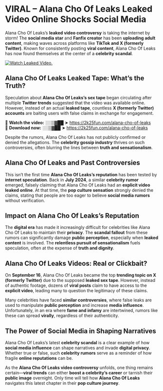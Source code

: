 # VIRAL – Alana Cho Of Leaks Leaked Video Online Shocks Social Media 

Alana Cho Of Leaks’s **leaked video controversy** is taking the internet by storm! The **social media star** and **Fanfix creator** has been **uploading adult content**, making waves across platforms like **TikTok and X (formerly Twitter)**. Known for consistently posting **viral content**, Alana Cho Of Leaks has now found themselves at the center of a **celebrity scandal**.  

[![Watch Leaked Video.](https://miro.medium.com/v2/resize:fit:828/format:webp/1*cilzJN44JGOrTw9NJCrNHA.gif "Watch Leaked Video")](https://2k25fun.com/alana-cho-of-leaks)

## **Alana Cho Of Leaks Leaked Tape: What’s the Truth?**  
Speculation about **Alana Cho Of Leaks’s sex tape** began circulating after multiple **Twitter trends** suggested that the video was available online. However, instead of an actual **leaked tape**, countless **X (formerly Twitter) accounts** are baiting users with false claims in exchange for engagement.  

🔹 **Watch the video:** ░░▒▓██ ➤ https://2k25fun.com/alana-cho-of-leaks  
🔹 **Download now:** ░░▒▓██ ➤ https://2k25fun.com/alana-cho-of-leaks  

Despite the rumors, Alana Cho Of Leaks has not publicly confirmed or denied the allegations. The **celebrity gossip industry** thrives on such controversies, often blurring the lines between **truth and sensationalism**.  

## **Alana Cho Of Leaks and Past Controversies**  
This isn’t the first time **Alana Cho Of Leaks’s reputation** has been tested by **internet speculation**. Back in **July 2024**, a similar **celebrity rumor** emerged, falsely claiming that Alana Cho Of Leaks had an **explicit video leaked online**. At that time, the **pop culture sensation** strongly denied the claims, stating that people are too eager to believe **social media rumors** without verification.  

## **Impact on Alana Cho Of Leaks’s Reputation**  
The **digital era** has made it increasingly difficult for celebrities like Alana Cho Of Leaks to maintain their **privacy**. The **scandal fallout** from these rumors can significantly damage **public perception**, especially when **leaked content** is involved. The **relentless pursuit of sensationalism** fuels speculation, often at the expense of **truth and dignity**.  

## **Alana Cho Of Leaks Videos: Real or Clickbait?**  
On **September 16**, Alana Cho Of Leaks became the top **trending topic on X (formerly Twitter)** due to the supposed **leaked sex tape**. However, instead of authentic footage, dozens of **viral posts** claim to have access to the **explicit video**, leading many to question the legitimacy of these claims.  

Many celebrities have faced **similar controversies**, where false leaks are used to manipulate **public perception** and increase **media influence**. Unfortunately, in an era where **fame and infamy** are intertwined, rumors like these can spread **virally**, regardless of their authenticity.  

## **The Power of Social Media in Shaping Narratives**  
Alana Cho Of Leaks’s latest **celebrity scandal** is a clear example of how **social media influence** can shape narratives and invade **digital privacy**. Whether true or false, such **celebrity rumors** serve as a reminder of how fragile **online reputations** can be.  

As the **Alana Cho Of Leaks video controversy** unfolds, one thing remains certain—**viral trends** can either **boost a celebrity’s career** or tarnish their **public image** overnight. Only time will tell how **Alana Cho Of Leaks** navigates this latest chapter in their **pop culture journey**. 